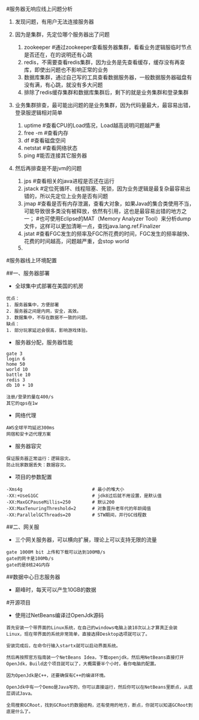 #服务器无响应线上问题分析
1. 发现问题，有用户无法连接服务器

2. 因为是集群，先定位哪个服务器出了问题
    1. zookeeper #通过zookeeper查看服务器集群，看看业务逻辑服临时节点是否还在，在的说明还有心跳
    2. redis，不需要查看redis集群，因为业务是先查看缓存，缓存没有再查库，即使出问题也不影响正常的业务
    3. 数据库集群，通过自己写的工具查看数据服务器，一般数据服务器磁盘有没有满，有心跳，就没有多大问题
    4. 排除了redis缓存集群和数据库集群后，剩下的就是业务集群和登录集群
    
3. 业务集群排查，最可能出问题的是业务集群，因为代码量最大，最容易出错，登录服逻辑相对简单
    1. uptime       #查看CPU的Load情况，Load越高说明问题越严重
    2. free -m      #查看内存
    3. df           #查看磁盘空间
    4. netstat      #查看网络状态
    5. ping         #能否连接其它服务器
    
4. 然后再排查是不是jvm的问题
    1. jps      #查看相关的java进程是否还在运行
    2. jstack   #定位死循环、线程阻塞、死锁，因为业务逻辑是最复杂最容易出错的，所以先定位上业务是否有问题
    3. jmap     #查看是否有内存泄漏，查看大对象，如果Java的集合类使用不当，可能导致很多类没有被释放，依然有引用，这也是最容易出错的地方之一；
                #也可使用Eclipse的MAT（Memory Analyzer Tool）来分析dump文件，这样可以更加清晰一点，查找java.lang.ref.Finalizer
    4. jstat    #查看FGC发生的频率及FGC所花费的时间，FGC发生的频率越快、花费的时间越高，问题越严重，会stop world
    5. 


#服务器线上环境配置

##一、服务器部署
- 全球集中式部署在美国的机房
```
优点：
1. 服务器集中，⽅便部署
2. 服务器之间是内⽹，安全，⾼效。
3. 数据集中，不存在数据不⼀致的问题。
缺点：
1. 部分玩家延迟会很⾼，影响游戏体验。
```

- 服务器分配，服务器性能
```
gate 3
login 6
home 50
world 10
battle 10
redis 3
db 10 + 10

注册/登录的量在400/s
其它的qps在1w
```

- 网络代理
```
AWS全球平均延迟300ms
网宿和安卡迈代理方案
```

- 服务器容灾
```
保证服务器正常运⾏：逻辑容灾。
防⽌玩家数据丢失：数据容灾。
```

- 项目的参数配置
```
-Xms4g                          # 最小的堆大小
-XX:+UseG1GC                    # jdk8过后就不用设置，是默认值
-XX:MaxGCPauseMillis=250        # 默认200
-XX:MaxTenuringThreshold=2      # 对象晋升老年代的年龄阈值
-XX:ParallelGCThreads=20        # STW期间，并行GC线程数
```



##二、网关服
- 三个网关服务器，可以横向扩展，理论上可以支持无限的流量
```
gate 1000M bit 上传和下载可以达到100MB/s
gate的网卡是100Mb/s
gate的是8核24G内存
```

##数据中心日志服务器
- 巅峰时，每天可以产生10GB的数据



#开源项目
- 使用过NetBeans编译过OpenJdk源码
```
首先安装一个带界面的Linux系统，在自己的windows电脑上装10次以上才算真正会装Linux，现在带界面的系统非常简单，直接选择Desktop选项就可以了。

安装完成后，在命令行输入startx就可以启动界面系统。

然后再按照官方指南装一个NetBeans Idea，下载openjdk，然后用NetBeans直接打开OpenJdk，Build这个项目就可以了，大概需要半个小时，看你电脑的配置。

因为OpenJdk是C++，还要确保有C++的编译环境。

OpenJdk中有一个Demo是Java写的，你可以直接运行，然后你可以在NetBeans里断点，从底层调试Java。

全局搜索GCRoot，找到GCRoot的数据结构，还有使用的地方，断点，你就可以知道GCRoot到底是什么了。

```
